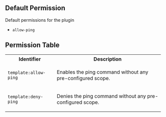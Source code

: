 ## Default Permission

Default permissions for the plugin

- `allow-ping`

## Permission Table

<table>
<tr>
<th>Identifier</th>
<th>Description</th>
</tr>


<tr>
<td>

`template:allow-ping`

</td>
<td>

Enables the ping command without any pre-configured scope.

</td>
</tr>

<tr>
<td>

`template:deny-ping`

</td>
<td>

Denies the ping command without any pre-configured scope.

</td>
</tr>
</table>
